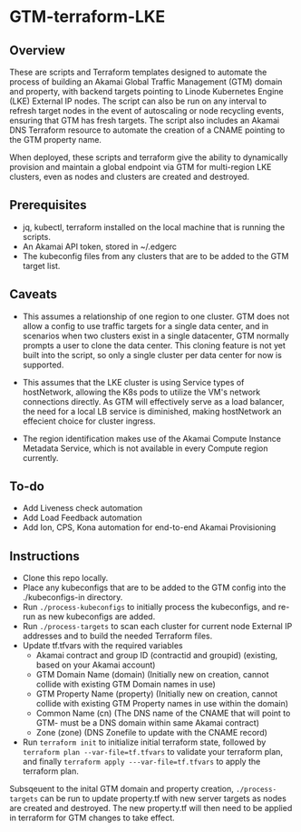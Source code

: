 # GTM-terraform-LKE
 
## Overview

These are scripts and Terraform templates designed to automate the process of building an Akamai Global Traffic Management (GTM) domain and property, with backend targets pointing to Linode Kubernetes Engine (LKE) External IP nodes. The script can also be run on any interval to refresh target nodes in the event of autoscaling or node recycling events, ensuring that GTM has fresh targets. The script also includes an Akamai DNS Terraform resource to automate the creation of a CNAME pointing to the GTM property name. 

When deployed, these scripts and terraform give the ability to dynamically provision and maintain a global endpoint via GTM for multi-region LKE clusters, even as nodes and clusters are created and destroyed. 

## Prerequisites 

- jq, kubectl, terraform installed on the local machine that is running the scripts.
- An Akamai API token, stored in ~/.edgerc
- The kubeconfig files from any clusters that are to be added to the GTM target list.

## Caveats 

- This assumes a relationship of one region to one cluster. GTM does not allow a config to use traffic targets for a single data center, and in scenarios when two clusters exist in a single datacenter, GTM normally prompts a user to clone the data center. This cloning feature is not yet built into the script, so only a single cluster per data center for now is supported.

- This assumes that the LKE cluster is using Service types of hostNetwork, allowing the K8s pods to utilize the VM's network connections directly. As GTM will effectively serve as a load balancer, the need for a local LB service is diminished, making hostNetwork an effecient choice for cluster ingress.

- The region identification makes use of the Akamai Compute Instance Metadata Service, which is not available in every Compute region currently. 

## To-do

- Add Liveness check automation
- Add Load Feedback automation
- Add Ion, CPS, Kona automation for end-to-end Akamai Provisioning

## Instructions

- Clone this repo locally.
- Place any kubeconfigs that are to be added to the GTM config into the ./kubeconfigs-in directory.
- Run ```./process-kubeconfigs``` to initially process the kubeconfigs, and re-run as new kubeconfigs are added.
- Run ```./process-targets``` to scan each cluster for current node External IP addresses and to build the needed Terraform files.
- Update tf.tfvars with the required variables
  - Akamai contract and group ID (contractid and groupid) (existing, based on your Akamai account)
  - GTM Domain Name (domain) (Initially new on creation, cannot collide with existing GTM Domain names in use)
  - GTM Property Name (property) (Initially new on creation, cannot collide with existing GTM Property names in use within the domain)
  - Common Name (cn) (The DNS name of the CNAME that will point to GTM- must be a DNS domain within same Akamai contract)
  - Zone (zone) (DNS Zonefile to update with the CNAME record)
- Run ```terraform init``` to initialize initial terraform state, followed by ```terraform plan --var-file=tf.tfvars``` to validate your terraform plan, and finally ```terraform apply ---var-file=tf.tfvars``` to apply the terraform plan.

Subsqeuent to the inital GTM domain and property creation, ```./process-targets``` can be run to update property.tf with new server targets as nodes are created and destroyed. The new property.tf will then need to be applied in terraform for GTM changes to take effect.

